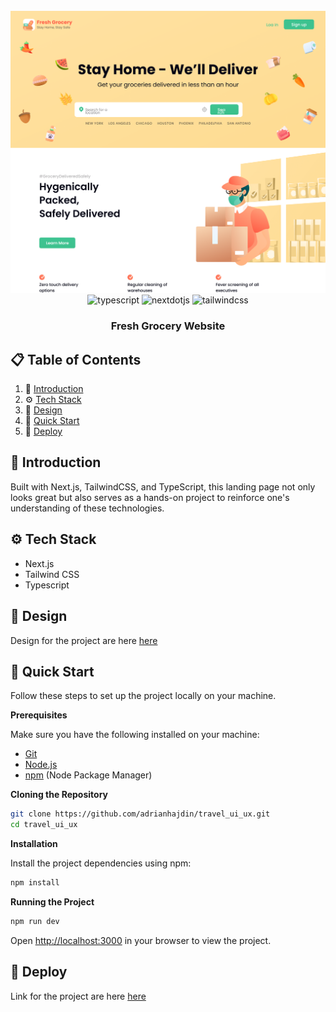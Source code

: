 <div align="center">
  <br />
      <img src="https://github.com/dung170920/fresh_grocery/blob/main/public/preview.png" alt="Project Banner">
  <br />

  <div>
    <img src="https://img.shields.io/badge/-Typescript-black?style=for-the-badge&logoColor=white&logo=typescript&color=3178C6" alt="typescript" />
    <img src="https://img.shields.io/badge/-Next_JS-black?style=for-the-badge&logoColor=white&logo=nextdotjs&color=000000" alt="nextdotjs" />
    <img src="https://img.shields.io/badge/-Tailwind_CSS-black?style=for-the-badge&logoColor=white&logo=tailwindcss&color=06B6D4" alt="tailwindcss" />
  </div>

  <h3 align="center">Fresh Grocery Website</h3>
</div>

## 📋 <a name="table">Table of Contents</a>

1. 🤖 [Introduction](#introduction)
2. ⚙️ [Tech Stack](#tech-stack)
3. 🔋 [Design](#design)
4. 🤸 [Quick Start](#quick-start)
5. 🔗 [Deploy](#deploy)

## <a name="introduction">🤖 Introduction</a>

Built with Next.js, TailwindCSS, and TypeScript, this landing page not only looks great but also serves as a hands-on project to reinforce one's understanding of these technologies.

## <a name="tech-stack">⚙️ Tech Stack</a>

- Next.js
- Tailwind CSS
- Typescript

## <a name="design">🔋 Design</a>

Design for the project are here [here](https://www.figma.com/design/56YAPEqG3hnibcIO0hRbbw/Grocery-Delivery-Landing-Page?node-id=0%3A1&t=dLzgeG5bLl9rThhW-1)

## <a name="quick-start">🤸 Quick Start</a>

Follow these steps to set up the project locally on your machine.

**Prerequisites**

Make sure you have the following installed on your machine:

- [Git](https://git-scm.com/)
- [Node.js](https://nodejs.org/en)
- [npm](https://www.npmjs.com/) (Node Package Manager)

**Cloning the Repository**

```bash
git clone https://github.com/adrianhajdin/travel_ui_ux.git
cd travel_ui_ux
```

**Installation**

Install the project dependencies using npm:

```bash
npm install
```

**Running the Project**

```bash
npm run dev
```

Open [http://localhost:3000](http://localhost:3000) in your browser to view the project.

## <a name="deploy">🔗 Deploy</a>

Link for the project are here [here](https://nthd-fresh-grocery.vercel.app/)
